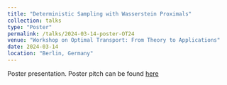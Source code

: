 ```yaml
---
title: "Deterministic Sampling with Wasserstein Proximals"
collection: talks
type: "Poster"
permalink: /talks/2024-03-14-poster-OT24
venue: "Workshop on Optimal Transport: From Theory to Applications"
date: 2024-03-14
location: "Berlin, Germany"
---
```


Poster presentation. Poster pitch can be found [here](https://hyt35.github.io/files/BRWP_poster_pitch.pdf)
